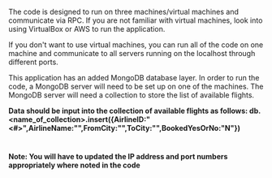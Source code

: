 The code is designed to run on three machines/virtual machines and communicate via RPC. If you are not familiar with virtual machines, look into using VirtualBox or AWS to run the application. 

If you don't want to use virtual machines, you can run all of the code on one machine and communicate to all servers running on the localhost through different ports.

This application has an added MongoDB database layer. In order to run the code, a MongoDB server will need to be set up on one of the machines. The MongoDB server will need a collection to store the list of available flights.
  
 **Data should be input into the collection of available flights as follows:
 db.<name_of_collection>.insert({AirlineID:"<#>",AirlineName:"<name>",FromCity:"<city>",ToCity:"<city>",BookedYesOrNo:"N"})**
  
 #
 **Note: You will have to updated the IP address and port numbers appropriately where noted in the code**
 #
